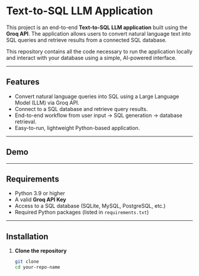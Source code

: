 # Text-to-SQL LLM Application

This project is an end-to-end **Text-to-SQL LLM application** built using the **Groq API**. The application allows users to convert natural language text into SQL queries and retrieve results from a connected SQL database.  

This repository contains all the code necessary to run the application locally and interact with your database using a simple, AI-powered interface.

---

## Features

- Convert natural language queries into SQL using a Large Language Model (LLM) via Groq API.
- Connect to a SQL database and retrieve query results.
- End-to-end workflow from user input → SQL generation → database retrieval.
- Easy-to-run, lightweight Python-based application.

---

## Demo



---

## Requirements

- Python 3.9 or higher
- A valid **Groq API Key**
- Access to a SQL database (SQLite, MySQL, PostgreSQL, etc.)
- Required Python packages (listed in `requirements.txt`)

---

## Installation

1. **Clone the repository**
   ```bash
   git clone 
   cd your-repo-name

   
